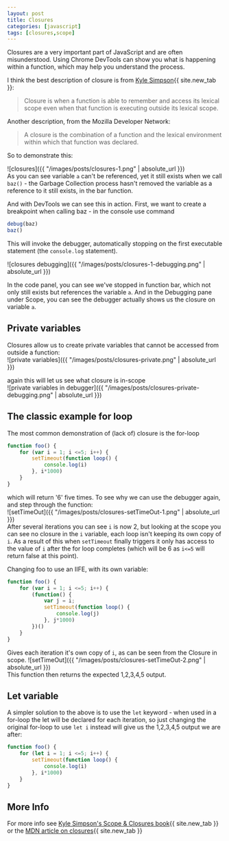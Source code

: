 ```yaml
---
layout: post
title: Closures
categories: [javascript]
tags: [closures,scope]
---
```


Closures are a very important part of JavaScript and are often misunderstood.  Using Chrome DevTools can show you what is happening within a function, which may help you understand the process.

<!--more-->

I think the best description of closure is from [Kyle Simpson](https://github.com/getify/You-Dont-Know-JS/blob/master/scope%20%26%20closures/ch5.md){{ site.new_tab }}:  

>Closure is when a function is able to remember and access its lexical scope even when that function is executing outside its lexical scope.

Another description, from the Mozilla Developer Network:

>A closure is the combination of a function and the lexical environment within which that function was declared.

So to demonstrate this:

![closures]({{ "/images/posts/closures-1.png" | absolute_url }})  
As you can see variable `a` can't be referenced, yet it still exists when we call `baz()` - the Garbage Collection process hasn't removed the variable as a reference to it still exists, in the bar function.

And with DevTools we can see this in action. First, we want to create a breakpoint when calling baz - in the console use command

```javascript
debug(baz)
baz()
```

This will invoke the debugger, automatically stopping on the first executable statement (the `console.log` statement).  

![closures debugging]({{ "/images/posts/closures-1-debugging.png" | absolute_url }})  

In the code panel, you can see we've stopped in function bar, which not only still exists but references the variable `a`.  And in the Debugging pane under Scope, you can see the debugger actually shows us the closure on variable `a`.

## Private variables

Closures allow us to create private variables that cannot be accessed from outside a function:  
![private variables]({{ "/images/posts/closures-private.png" | absolute_url }})  

again this will let us see what closure is in-scope  
![private variables in debugger]({{ "/images/posts/closures-private-debugging.png" | absolute_url }})  

## The classic example for loop

The most common demonstration of (lack of) closure is the for-loop

```javascript
function foo() {
    for (var i = 1; i <=5; i++) {
        setTimeout(function loop() {
            console.log(i)
        }, i*1000)
    }
}
```

which will return '6' five times.  To see why we can use the debugger again, and step through the function:  
![setTimeOut]({{ "/images/posts/closures-setTimeOut-1.png" | absolute_url }})  
After several iterations you can see `i` is now 2, but looking at the scope you can see no closure in the `i` variable, each loop isn't keeping its own copy of `i`.  As a result of this when `setTimeout` finally triggers it only has access to the value of `i` after the for loop completes (which will be 6 as `i<=5` will return false at this point).

Changing foo to use an IIFE, with its own variable:

```javascript
function foo() {
    for (var i = 1; i <=5; i++) {
        (function() {
            var j = i;
            setTimeout(function loop() {
                console.log(j)
            }, j*1000)
        })()
    }
}
```

Gives each iteration it's own copy of `i`, as can be seen from the Closure in scope.
![setTimeOut]({{ "/images/posts/closures-setTimeOut-2.png" | absolute_url }})  
This function then returns the expected 1,2,3,4,5 output.

## Let variable

A simpler solution to the above is to use the `let` keyword - when used in a for-loop the let will be declared for each iteration, so just changing the original for-loop to use `let i` instead will give us the 1,2,3,4,5 output we are after:

```javascript
function foo() {
    for (let i = 1; i <=5; i++) {
        setTimeout(function loop() {
            console.log(i)
        }, i*1000)
    }
}
```

## More Info

For more info see [Kyle Simpson's Scope & Closures book](https://github.com/getify/You-Dont-Know-JS/tree/master/scope%20%26%20closures){{ site.new_tab }}  
or the [MDN article on closures](https://developer.mozilla.org/en-US/docs/Web/JavaScript/Closures){{ site.new_tab }}  
